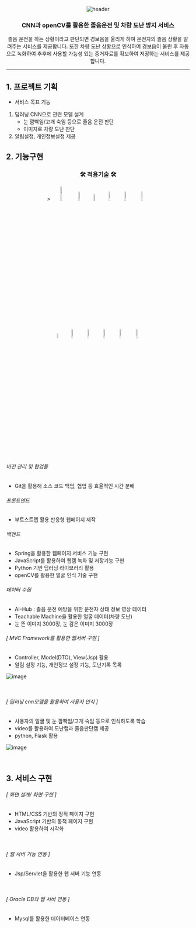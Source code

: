 <div align=center>
	
 ![header](https://capsule-render.vercel.app/api?type=rounded&color=auto&height=200&section=header&text=PROJECT03&tSize=90&animation=fadeIn&fontAlignY=38&desc=핵심융합프로젝트&descAlign=62)	
</div>
<div align=center>
	<h3>CNN과 openCV를 활용한 졸음운전 및 차량 도난 방지 서비스</h3>
	<p>졸음 운전을 하는 상황이라고 판단되면 경보음을 
  울리게 하여 운전자의 졸음 상황을 알려주는 서비스를 제공합니다. 또한  차량 도난 상황으로 인식하여 경보음이 울린 후 자동으로 녹화하여 추후에 사용할 가능성 있는 
  증거자료를 확보하여 저장하는 서비스를 제공합니다.</p>
</div>

---


## 1. 프로젝트 기획

- 서비스 목표 기능
1) 딥러닝 CNN으로 관련 모델 설계
	- 눈 깜빡임/고개 숙임 등으로 졸음 운전 판단
	- 이미지로 차량 도난 판단
3) 알림설정, 개인정보설정 제공



## 2. 기능구현

<div align=center>
	<h3>🛠 적용기술 🛠</h3>
</div>
<div align="center">>
	<img src="https://user-images.githubusercontent.com/107980487/206961031-325630c3-e778-4e98-a684-42633e900f18.png" style="width:10%"/>
	<img src="https://user-images.githubusercontent.com/107980487/206976089-10aabcc1-f9fa-4487-9d03-c674b32a0531.png" style="width:8%"/>
	<img src="https://user-images.githubusercontent.com/107980487/206961162-e35c3906-0a3b-4386-b0ca-c684c3a2254f.png" style="width:7%"/>
	<img src="https://user-images.githubusercontent.com/107980487/206975211-f13aa33a-e450-45d9-866f-4f3ff3cc7b1c.png" style="width:8%"/>
	<img src="https://user-images.githubusercontent.com/107980487/206975440-0d8ada75-3b92-40ab-8a1b-88afc17fc830.png" style="width:8%"/>
	<img src="https://user-images.githubusercontent.com/107980487/206975814-ceac7759-ee4b-4c09-afc6-d4d9c95f3467.png" style="width:8%"/>
	<br>
	<img src="https://user-images.githubusercontent.com/107980487/206961179-5dbbb9f8-b4dd-41db-92e1-97e147072933.png" style="width:6%"/>
  	<img src="https://user-images.githubusercontent.com/107980487/206961199-736f57c8-be75-4ca6-8cd3-2ab6e7dcee08.png" style="width:8%"/>
  	<img src="https://user-images.githubusercontent.com/107980487/206961252-f744a9d7-e855-4055-96b1-6abaa1bb5085.png" style="width:8%"/>
	<img src="https://user-images.githubusercontent.com/107980487/206961273-62a2979c-8731-4ce7-856a-4cf16d1752de.png" style="width:8%"/>
	<img src="https://user-images.githubusercontent.com/107980487/206974360-16c5b6ab-ae8d-4cc1-b575-7997db3fd8e6.png" style="width:8%"/>
	<img src="https://user-images.githubusercontent.com/107980487/206974814-a0b86e7d-310b-4162-9fde-34a5639d98cf.png" style="width:8%"/>
 
</div>
<br><br>

###### 버전 관리 및 협업틀
- Git을 활용해 소스 코드 백업, 협업 등 효율적인 시간 분배

###### 프론트엔드
- 부트스트랩 활용 반응형 웹페이지 제작

###### 백엔드
- Spring을 활용한 웹페이지 서비스 기능 구현
- JavaScript를 활용하여 웹캠 녹화 및 저장기능 구현
- Python 기반 딥러닝 라이브러리 활용
- openCV를 활용한 얼굴 인식 기술 구현

###### 데이터 수집
- AI-Hub : 졸음 운전 예방을 위한 운전자 상태 정보 영상 데이터
- Teachable Machine을 활용한 얼굴 데이터(차량 도난)
- 눈 뜬 이미지 3000장, 눈 감은 이미지 3000장

###### [ MVC Framework를 활용한 웹서버 구현 ]

- Controller, Model(DTO), View(Jsp) 활용
- 알림 설정 기능, 개인정보 설정 기능, 도난기록 목록

![image](https://user-images.githubusercontent.com/107980487/206982215-81951fe9-ca94-4593-be9d-a0d85f7e28d2.png)

<br>

###### [ 딥러닝 cnn모델을 활용하여 사용자 인식 ]
- 사용자의 얼굴 및 눈 깜빡임/고개 숙임 등으로 인식하도록 학습
- video를 활용하여 도난캠과 졸음판단캠 제공
- python, Flask 활용

![image](https://user-images.githubusercontent.com/107980487/207006311-ea94371b-a01b-4761-848c-96be99808648.png)

<br>

## 3. 서비스 구현

###### [ 화면 설계/ 화면 구현 ]
- HTML/CSS 기반의 정적 페이지 구현
- JavaScript 기반의 동적 페이지 구현
- video 활용하여 시각화
<br>

###### [ 웹 서버 기능 연동 ]
- Jsp/Servlet을 활용한 웹 서버 기능 연동
<br>

###### [ Oracle DB와 웹 서버 연동 ]
- Mysql를 활용한 데이터베이스 연동
